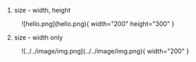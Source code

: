 1. size - width, height
<figure markdown="span">
  ![hello.png](hello.png){ width="200" height="300" }
  
</figure markdown>

2. size - width only
<figure markdown="span">
  ![../../image/img.png](../../image/img.png){ width="200" }
  
</figure markdown>